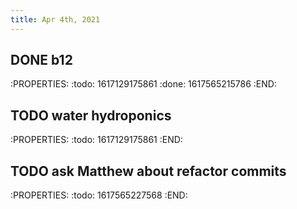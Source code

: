 ```yaml
---
title: Apr 4th, 2021
---
```


## DONE b12
:PROPERTIES:
:todo: 1617129175861
:done: 1617565215786
:END:
## TODO water hydroponics
:PROPERTIES:
:todo: 1617129175861
:END:
## TODO ask Matthew about refactor commits
:PROPERTIES:
:todo: 1617565227568
:END:
##

